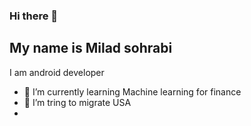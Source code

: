 ### Hi there 👋
## My name is Milad sohrabi
I am android developer

- 🔭 I’m currently learning Machine learning for finance
- 🔭 I’m tring to migrate USA
- 
<!--
**FirstVoyager/FirstVoyager** is a ✨ _special_ ✨ repository because its `README.md` (this file) appears on your GitHub profile.

Here are some ideas to get you started:

- 🔭 I’m currently working on ...
- 🌱 I’m currently learning ...
- 👯 I’m looking to collaborate on ...
- 🤔 I’m looking for help with ...
- 💬 Ask me about ...
- 📫 How to reach me: ...
- 😄 Pronouns: ...
- ⚡ Fun fact: ...
-->
